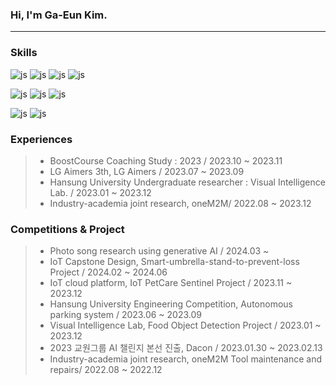 ### Hi, I'm Ga-Eun Kim.

<hr>

### Skills
![js](https://img.shields.io/badge/Python-3776AB?style=for-the-badge&logo=python&logoColor=white)
![js](https://img.shields.io/badge/Arduino_IDE-00979D?style=for-the-badge&logo=arduino&logoColor=white)
![js](https://img.shields.io/badge/Raspberry%20Pi-A22846?style=for-the-badge&logo=Raspberry%20Pi&logoColor=white)
![js](https://img.shields.io/badge/Linux-FCC624?style=for-the-badge&logo=linux&logoColor=black)

![js](https://img.shields.io/badge/Colab-F9AB00?style=for-the-badge&logo=googlecolab&color=525252)
![js](https://img.shields.io/badge/IntelliJ_IDEA-000000.svg?style=for-the-badge&logo=intellij-idea&logoColor=white)
![js](https://img.shields.io/badge/PyCharm-000000.svg?&style=for-the-badge&logo=PyCharm&logoColor=white)

![js](https://img.shields.io/badge/LinkedIn-0077B5?style=for-the-badge&logo=linkedin&logoColor=white)
![js](https://img.shields.io/badge/Instagram-E4405F?style=for-the-badge&logo=instagram&logoColor=white)



### Experiences
>* BoostCourse <DATA SCIENCE> Coaching Study : 2023 / 2023.10 ~ 2023.11
>* LG Aimers 3th, LG Aimers / 2023.07 ~ 2023.09
>* Hansung University Undergraduate researcher : Visual Intelligence Lab. / 2023.01 ~ 2023.12
>* Industry-academia joint research, oneM2M/ 2022.08 ~ 2023.12

### Competitions & Project
>* Photo song research using generative AI / 2024.03 ~
>* IoT Capstone Design, Smart-umbrella-stand-to-prevent-loss Project / 2024.02 ~ 2024.06
>* IoT cloud platform, IoT PetCare Sentinel Project / 2023.11 ~ 2023.12
>* Hansung University Engineering Competition, Autonomous parking system / 2023.06 ~ 2023.09
>* Visual Intelligence Lab, Food Object Detection Project / 2023.01 ~ 2023.12
>* 2023 교원그룹 AI 챌린지 본선 진출, Dacon / 2023.01.30 ~ 2023.02.13
>* Industry-academia joint research, oneM2M Tool maintenance and repairs/ 2022.08 ~ 2022.12


<!--
<img src="https://github-readme-stats.vercel.app/api/top-langs/?username=3o15&layout=compact"><br><br>
<img src="https://github-readme-stats.vercel.app/api?username=3o15&show_icons=true">
C: https://img.shields.io/badge/C-00599C?style=for-the-badge&logo=c&logoColor=white
C++ : https://img.shields.io/badge/C%2B%2B-00599C?style=for-the-badge&logo=c%2B%2B&logoColor=white
	https://img.shields.io/badge/C%23-2391
-->


<!--
**3o15/3o15** is a ✨ _special_ ✨ repository because its `README.md` (this file) appears on your GitHub profile.

Here are some ideas to get you started:

- 🔭 I’m currently working on ...
- 🌱 I’m currently learning ...
- 👯 I’m looking to collaborate on ...
- 🤔 I’m looking for help with ...
- 💬 Ask me about ...
- 📫 How to reach me: ...
- 😄 Pronouns: ...
- ⚡ Fun fact: ...
-->

